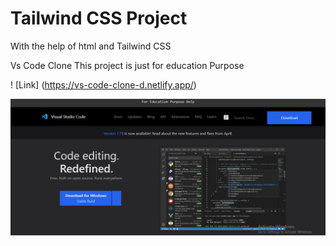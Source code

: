 # Tailwind CSS Project

With the help of html and Tailwind CSS

Vs Code Clone
This project is just for education Purpose

! [Link] (https://vs-code-clone-d.netlify.app/)

![](./img/output.PNG)

